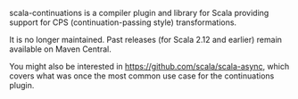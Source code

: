scala-continuations is a compiler plugin and library for Scala providing support for CPS (continuation-passing style) transformations.

It is no longer maintained. Past releases (for Scala 2.12 and earlier) remain available on Maven Central.

You might also be interested in https://github.com/scala/scala-async, which covers what was once the most common use case for the continuations plugin.

